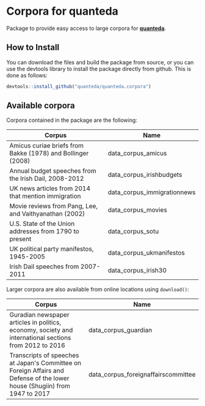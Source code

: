 # Corpora for quanteda

Package to provide easy access to large corpora for [**quanteda**](http://github.com/quanteda/quanteda).

## How to Install

You can download the files and build the package from source, or you can use the devtools library to install the package directly from github. This is done as follows:

```r
devtools::install_github("quanteda/quanteda.corpora")
```

## Available corpora

Corpora contained in the package are the following:

Corpus | Name
--|--
Amicus curiae briefs from Bakke (1978) and Bollinger (2008) | data_corpus_amicus
Annual budget speeches from the Irish Dail, 2008-2012 | data_corpus_irishbudgets
UK news articles from 2014 that mention immigration | data_corpus_immigrationnews
Movie reviews from Pang, Lee, and Vaithyanathan (2002) | data_corpus_movies
U.S. State of the Union addresses from 1790 to present | data_corpus_sotu
UK political party manifestos, 1945-2005 | data_corpus_ukmanifestos
Irish Dail speeches from 2007-2011 | data_corpus_irish30

Larger corpora are also available from online locations using `download()`:

Corpus | Name
--|--
Guradian newspaper articles in politics, economy, society and international sections from 2012 to 2016 | data_corpus_guardian
Transcripts of speeches at Japan's Committee on Foreign Affairs and Defense of the lower house (Shugiin) from 1947 to 2017 | data_corpus_foreignaffairscommittee
